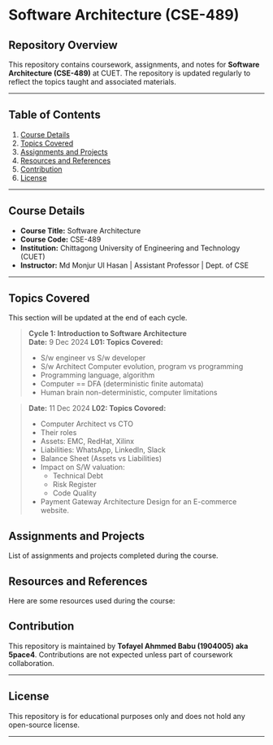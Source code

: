 # Software Architecture (CSE-489)

## Repository Overview

This repository contains coursework, assignments, and notes for **Software Architecture (CSE-489)** at CUET. The repository is updated regularly to reflect the topics taught and associated materials.

---

## Table of Contents

1. [Course Details](#course-details)
2. [Topics Covered](#topics-covered)
3. [Assignments and Projects](#assignments-and-projects)
4. [Resources and References](#resources-and-references)
5. [Contribution](#contribution)
6. [License](#license)

---

## Course Details

- **Course Title:** Software Architecture
- **Course Code:** CSE-489
- **Institution:** Chittagong University of Engineering and Technology (CUET)
- **Instructor:** Md Monjur Ul Hasan | Assistant Professor | Dept. of CSE

---

## Topics Covered

This section will be updated at the end of each cycle.

> **Cycle 1: Introduction to Software Architecture**  
> **Date:** 9 Dec 2024
> **L01: Topics Covered:**
>
> - S/w engineer vs S/w developer
> - S/w Architect Computer evolution, program vs programming
> - Programming language, algorithm
> - Computer == DFA (deterministic finite automata)
> - Human brain non-deterministic, computer limitations

> **Date:** 11 Dec 2024
> **L02: Topics Covored:**
>
> - Computer Architect vs CTO
> - Their roles
> - Assets: EMC, RedHat, Xilinx
> - Liabilities: WhatsApp, LinkedIn, Slack
> - Balance Sheet (Assets vs Liabilities)
> - Impact on S/W valuation:
>   - Technical Debt
>   - Risk Register
>   - Code Quality
> - Payment Gateway Architecture Design for an E-commerce website.

## Assignments and Projects

List of assignments and projects completed during the course.

<!-- | Assignment/Project Title          | Description                             | Submission Date |
|-----------------------------------|-----------------------------------------|-----------------|
| Assignment 1: Case Study Analysis | Analyzed the architectural case study   | YYYY-MM-DD      |
| Project 1: E-Commerce Architecture| Designed and implemented a payment gateway | YYYY-MM-DD      |

--- -->

## Resources and References

Here are some resources used during the course:

<!-- - [Lecture Slides](#)
- [Recommended Books](#)
- [External References](#)

--- -->

## Contribution

This repository is maintained by **Tofayel Ahmmed Babu (1904005) aka 5pace4**. Contributions are not expected unless part of coursework collaboration.

---

## License

This repository is for educational purposes only and does not hold any open-source license.

---

<!-- ### Notes for Updates
- Update the **Topics Covered** and **Assignments and Projects** sections after each cycle.
- Add links to resources and completed assignments as needed.
- Maintain consistent formatting for professionalism. -->
